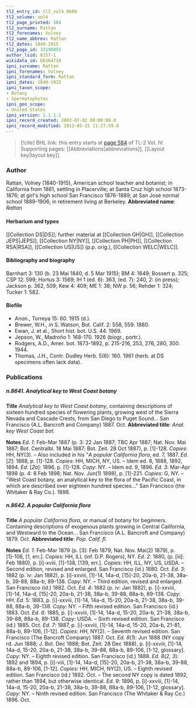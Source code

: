 ```yaml
---
tl2_entry_id: tl2_vol4_0608
tl2_volume: vol4
tl2_page_printed: 584
tl2_surname: Rattan
tl2_forenames: Volney
tl2_name_abbrev: Rattan
tl2_dates: 1840-1915
tl2_page_id: 33190055
author_lsid: 8157-1
wikidata_id: Q6164710
ipni_surname: Rattan
ipni_forenames: Volney
ipni_standard_form: Rattan
ipni_dates: 1840-1915
ipni_taxon_scope: 
- Botany
- Spermatophytes
ipni_geo_scope: 
- United States
ipni_version: 1.1.1.1
ipni_record_created: 2003-07-02 00:00:00.0
ipni_record_modified: 2013-05-15 11:27:59.0
---
```



> [!cite] BHL link: this entry starts at [page 584](https://www.biodiversitylibrary.org/page/33190055) of TL-2 Vol. IV.
> Supporting pages: [[Abbreviations|abbreviations]], [[Layout key|layout key]].

### Author

Rattan, Volney (1840-1915), American school teacher and botanist; in California from 1861, settling in Placerville; at Santa Cruz high school 1873-1876; at girl's high school San Francisco 1876-1889; at San José normal school 1889-1906; in retirement living at Berkeley. 
**Abbreviated name**: *Rattan*

#### Herbarium and types

[[Collection DS|DS]]; further material at [[Collection GH|GH]], [[Collection JEPS|JEPS]], [[Collection NY|NY]], [[Collection PH|PH]], [[Collection RSA|RSA]], [[Collection US|US]] (p.p. orig.), [[Collection WELC|WELC]].

#### Bibliography and biography

Barnhart 3: 130 (b. 23 Mai 1840, d. 5 Mar 1915); BM 4: 1649; Bossert p. 325; CSP 12: 599; Hortus 3: 1569; IH 1 (ed. 6): 363, (ed. 7): 240, 2: (in press); Jackson p. 362, 509; Kew 4: 409; ME 1: 38; NW p. 56; Rehder 1: 324; Tucker 1: 582.

#### Biofile

- Anon., Torreya 15: 60. 1915 (d.).
- Brewer, W.H., *in* S. Watson, Bot. Calif. 2: 558, 559. 1880.
- Ewan, J. et al., Short hist. bot. U.S. 44. 1969.
- Jepson, W., Madroño 1: 168-170. 1926 (biogr., portr.).
- Rodgers, A.D., Amer. bot. 1873-1892, p. 215-216, 253, 276, 280, 300. 1944.
- Thomas, J.H., Contr. Dudley Herb. 5(6): 160. 1961 (herb. at DS specimens often lack data).

### Publications

##### n.8641. Analytical key to West Coast botany

**Title**
*Analytical key to West Coast botany*, containing descriptions of sixteen hundred species of flowering plants, growing west of the Sierra Nevada and Cascade Crests, from San Diego to Puget Sound... San Francisco (A.L. Bancroft and Company) 1887. Oct.
**Abbreviated title**: *Anal. key West Coast bot.*

**Notes**
*Ed. 1*: Feb-Mar 1887 (p. 3: 22 Jan 1887; TBC Apr 1887; Nat. Nov. Mai 1887; Bot. Centralbl. 18 Mai 1887; Bot. Zeit. 28 Oct 1887), p. \[1\]-128. *Copies*: HH, NY(3). – Also included in his "*A popular California flora*, ed. 7, 1887.
*Ed*. \[*2*\]: 1888, p. \[1\]-128. *Copies*: HH, MICH, NY, US. – Idem ed. 8, 1888, 1892, 1894.
*Ed*. \[*2a*\]: 1896, p. \[1\]-128. *Copy*: NY. – Idem ed. 9, 1896.
*Ed. 3*: Mar-Apr 1898 (p. 4: 8 Feb 1898; Nat. Nov. Jun(1) 1898), p. \[1\]-221. *Copies*: G, NY. – "West Coast botany, an analytical key to the flora of the Pacific Coast, in which are described over eighteen hundred species..." San Francisco (the Whitaker & Ray Co.). 1898.

##### n.8642. A popular California flora

**Title**
*A popular California flora*, or manual of botany for beginners. Containing descriptions of exogenous plants growing in Central California, and Westward to the Ocean... San Francisco (A.L. Bancroft and Company) 1879. Oct.
**Abbreviated title**: *Pop. Calif. fl.*

**Notes**
*Ed. 1*: Feb-Mar 1879 (p. \[3\]: Feb 1879; Nat. Nov. Mai(2) 1879), p. \[1\]-106, \[1, err.\].
*Copies*: HH, ILL (inf. D.P. Rogers), NY.
*Ed. 2*: 1880, (p. \[iii\]: Feb 1880), p. \[i\]-xviii, \[1\]-138, \[139, err.\]. *Copies*: HH, ILL, NY, US, USDA. – Second edition, revised and enlarged. San Francisco (id.) 1880. Oct.
*Ed. 3*: 1882 (p. iv: Jan 1882), p. \[i\]-xxviii, \[1\]-14, 14a-d, \[15\]-20, 20a-b, 21-38, 38a-b, 39-88, 88a-b, 89-138. *Copy*: NY. – Third edition, revised and enlarged. San Francisco (id.) 1882. Oct.
*Ed. 4*: 1882 (p. iv: Jan 1882), p. \[i\]-xxviii, \[1\]-14, 14a-d, \[15\]-20, 20a-b, 21-38, 38a-b, 39-88, 88a-b, 89-138. *Copy*: HH.
*Ed*. 5: 1883, p. \[i\]-xxviii, \[1\]-14, 14a-d, 15-20, 20a-b, 21-38, 38a-b, 39-88, 88a-b, 39-138.
*Copy*: NY. – Fifth revised edition. San Francisco (id.) 1883. Oct.
*Ed. 6*: 1885, p. \[i\]-xxviii, \[1\]-14, 14a-d, 15-20, 20a-b, 21-38, 38a-b, 39-88, 88a-b, 89-138.
*Copy*: USDA. – Sixth revised edition. San Francisco (id.) 1885. Oct.
*Ed. 7*: 1887, p. \[i\]-xxviii, \[1\]-14, 14a-d, 15-20, 20a-b, 21-81, 88a-b, 89-106, \[1-12\].
*Copies*: HH, NY(2). – Seventh revised edition. San Francisco (The Bancroft Company) 1887. Oct.
*Ed. 8*(*1*): Jun 1888 (NY copy rd. Jun 1888; J. Bot. Dec 1888; Bot. Zeit. 28 Dec 1888), p. \[i\]-xxviii, \[1\]-14, 14a-d, 15-20, 20a-b, 21-38, 38a-b, 39-88, 88a-b, 89-106, \[1-12, glossary\]. *Copy*: NY. – Eighth revised edition. San Francisco (id.) 1888.
*Ed. 8*(*2, 3*): 1892 and 1894, p. \[i\]-viii, \[1\]-14, 14a-d, \[15\]-20, 20a-b, 21-38, 38a-b, 39-88, 88a-b, 89-106, \[1-12\]. *Copies*: HH, MICH, NY(2), US. – Eighth revised edition. San Francisco (id.) 1892. Oct. – The second NY copy is dated 1892, rather than 1894, but otherwise identical.
*Ed. 9*: 1896, p. \[i\]-xxviii, \[1\]-14, 14a-d, 15-20, 20a-b, 21-38, 38a-b, 39-88, 88a-b, 89-106, \[1-12, glossary\]. *Copy*: NY. – Ninth revised edition. San Francisco (The Whitaker & Ray Co.) 1896. Oct.

